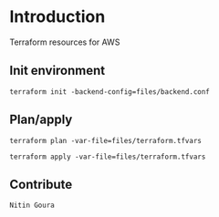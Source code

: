 # Introduction 
Terraform resources for AWS

## Init environment
```
terraform init -backend-config=files/backend.conf
```

## Plan/apply
```
terraform plan -var-file=files/terraform.tfvars
```
```
terraform apply -var-file=files/terraform.tfvars
```

## Contribute
```
Nitin Goura
```